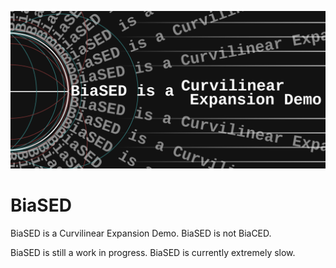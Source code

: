 ![Banner](banner.png)

# BiaSED

BiaSED is a Curvilinear Expansion Demo. BiaSED is not BiaCED.

BiaSED is still a work in progress. BiaSED is currently extremely slow.